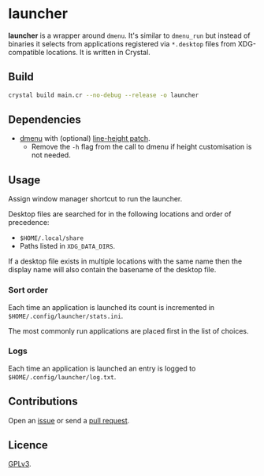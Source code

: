 # launcher

**launcher** is a wrapper around `dmenu`. It's similar to `dmenu_run` but instead of binaries it selects from applications registered via `*.desktop` files from XDG-compatible locations. It is written in Crystal.

## Build

```bash
crystal build main.cr --no-debug --release -o launcher
```

## Dependencies

- [dmenu](https://tools.suckless.org/dmenu/) with (optional) [line-height patch](https://tools.suckless.org/dmenu/patches/line-height/).
    - Remove the `-h` flag from the call to dmenu if height customisation is not needed.

## Usage

Assign window manager shortcut to run the launcher.

Desktop files are searched for in the following locations and order of precedence:

- `$HOME/.local/share`
- Paths listed in `XDG_DATA_DIRS`.

If a desktop file exists in multiple locations with the same name then the display name will also contain the basename of the desktop file.

### Sort order

Each time an application is launched its count is incremented in `$HOME/.config/launcher/stats.ini`.

The most commonly run applications are placed first in the list of choices.

### Logs

Each time an application is launched an entry is logged to `$HOME/.config/launcher/log.txt`.

## Contributions

Open an [issue](https://github.com/crdx/launcher/issues) or send a [pull request](https://github.com/crdx/launcher/pulls).

## Licence

[GPLv3](LICENCE).
